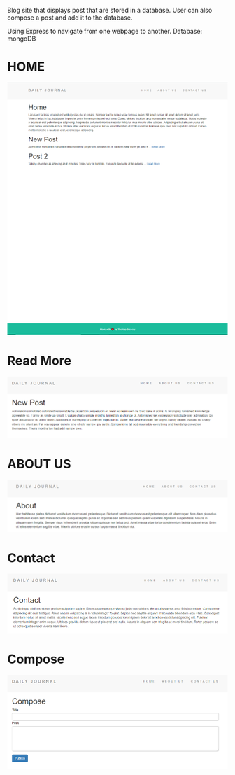 Blog site that displays post that are stored in a database. User can also compose a post and add it to the database.

Using Express to navigate from one webpage to another.
Database: mongoDB

# HOME 
![alt text](https://github.com/jcmalott/Blog/blob/master/pictures/Blog_home.PNG)

# Read More 
![alt text](https://github.com/jcmalott/Blog/blob/master/pictures/Blog_read_more.PNG)

# ABOUT US 
![alt text](https://github.com/jcmalott/Blog/blob/master/pictures/Blog_about_us.PNG)

# Contact 
![alt text](https://github.com/jcmalott/Blog/blob/master/pictures/Blog_contact.PNG)

# Compose 
![alt text](https://github.com/jcmalott/Blog/blob/master/pictures/Blog_compose.PNG)
